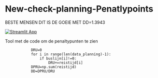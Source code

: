 # New-check-planning-Penatlypoints

BESTE MENSEN DIT IS DE GOEIE MET DD=1.3943

[![Streamlit App](https://static.streamlit.io/badges/streamlit_badge_black_white.svg)](https://kaspertak-new-check-planning-penatlypoin-interfacecode12-jaqzhx.streamlit.app/)


Tool met de code om de penaltypunten te zien

                DRU=0
                for i in range(len(data_planning)-1):
                    if buslijn[i]!=0:
                        DRU+=reistijd[i]
                DPRU=np.sum(reistijd)  
                DD=DPRU/DRU    
